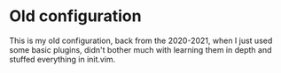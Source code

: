# Old configuration

This is my old configuration, back from the 2020-2021, when I just used some basic plugins, didn't bother much with learning them in depth and stuffed everything in init.vim.
